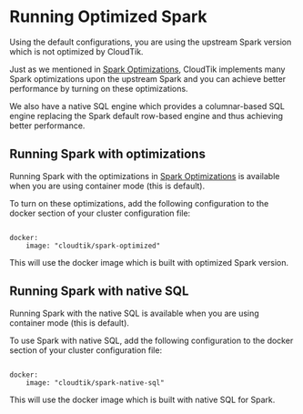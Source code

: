 # Running Optimized Spark

Using the default configurations, you are using the upstream Spark version
which is not optimized by CloudTik.

Just as we mentioned in [Spark Optimizations](spark-optimizations.md),
CloudTik implements many Spark optimizations upon the upstream Spark and
you can achieve better performance by turning on these optimizations.

We also have a native SQL engine which provides a columnar-based SQL engine
replacing the Spark default row-based engine and thus achieving better performance.

## Running Spark with optimizations
Running Spark with the optimizations in [Spark Optimizations](spark-optimizations.md) is available
when you are using container mode (this is default).

To turn on these optimizations, add the following configuration to the docker section
of your cluster configuration file:

```

docker:
    image: "cloudtik/spark-optimized"

```

This will use the docker image which is built with optimized Spark version.

## Running Spark with native SQL
Running Spark with the native SQL is available when you are using container mode (this is default).

To use Spark with native SQL, add the following configuration to the docker section
of your cluster configuration file:

```

docker:
    image: "cloudtik/spark-native-sql"

```

This will use the docker image which is built with native SQL for Spark.
